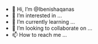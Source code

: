 - 👋 Hi, I’m @Ibenishaqanas
- 👀 I’m interested in ...
- 🌱 I’m currently learning ...
- 💞️ I’m looking to collaborate on ...
- 📫 How to reach me ...

<!---
Ibenishaqanas/Ibenishaqanas is a ✨ special ✨ repository because its `README.md` (this file) appears on your GitHub profile.
You can click the Preview link to take a look at your changes.
--->
